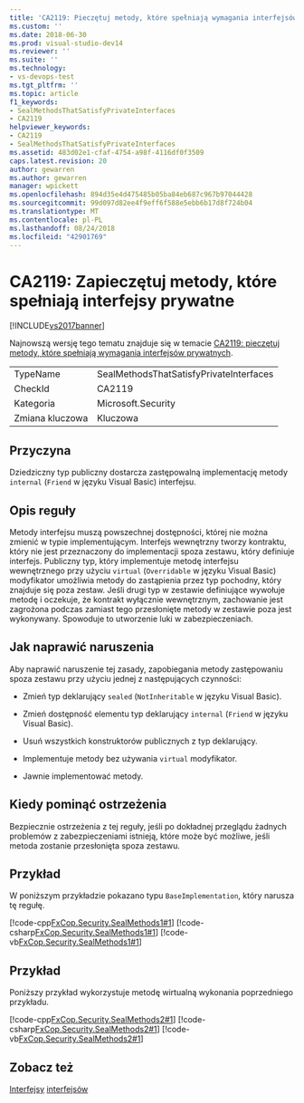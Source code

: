 ```yaml
---
title: 'CA2119: Pieczętuj metody, które spełniają wymagania interfejsów prywatnych | Dokumentacja firmy Microsoft'
ms.custom: ''
ms.date: 2018-06-30
ms.prod: visual-studio-dev14
ms.reviewer: ''
ms.suite: ''
ms.technology:
- vs-devops-test
ms.tgt_pltfrm: ''
ms.topic: article
f1_keywords:
- SealMethodsThatSatisfyPrivateInterfaces
- CA2119
helpviewer_keywords:
- CA2119
- SealMethodsThatSatisfyPrivateInterfaces
ms.assetid: 483d02e1-cfaf-4754-a98f-4116df0f3509
caps.latest.revision: 20
author: gewarren
ms.author: gewarren
manager: wpickett
ms.openlocfilehash: 894d35e4d475485b05ba84eb687c967b97044428
ms.sourcegitcommit: 99d097d82ee4f9eff6f588e5ebb6b17d8f724b04
ms.translationtype: MT
ms.contentlocale: pl-PL
ms.lasthandoff: 08/24/2018
ms.locfileid: "42901769"
---
```

# <a name="ca2119-seal-methods-that-satisfy-private-interfaces"></a>CA2119: Zapieczętuj metody, które spełniają interfejsy prywatne
[!INCLUDE[vs2017banner](../includes/vs2017banner.md)]

Najnowszą wersję tego tematu znajduje się w temacie [CA2119: pieczętuj metody, które spełniają wymagania interfejsów prywatnych](https://docs.microsoft.com/visualstudio/code-quality/ca2119-seal-methods-that-satisfy-private-interfaces).

|||
|-|-|
|TypeName|SealMethodsThatSatisfyPrivateInterfaces|
|CheckId|CA2119|
|Kategoria|Microsoft.Security|
|Zmiana kluczowa|Kluczowa|

## <a name="cause"></a>Przyczyna
 Dziedziczny typ publiczny dostarcza zastępowalną implementację metody `internal` (`Friend` w języku Visual Basic) interfejsu.

## <a name="rule-description"></a>Opis reguły
 Metody interfejsu muszą powszechnej dostępności, której nie można zmienić w typie implementującym. Interfejs wewnętrzny tworzy kontraktu, który nie jest przeznaczony do implementacji spoza zestawu, który definiuje interfejs. Publiczny typ, który implementuje metodę interfejsu wewnętrznego przy użyciu `virtual` (`Overridable` w języku Visual Basic) modyfikator umożliwia metody do zastąpienia przez typ pochodny, który znajduje się poza zestaw. Jeśli drugi typ w zestawie definiujące wywołuje metodę i oczekuje, że kontrakt wyłącznie wewnętrznym, zachowanie jest zagrożona podczas zamiast tego przesłonięte metody w zestawie poza jest wykonywany. Spowoduje to utworzenie luki w zabezpieczeniach.

## <a name="how-to-fix-violations"></a>Jak naprawić naruszenia
 Aby naprawić naruszenie tej zasady, zapobiegania metody zastępowaniu spoza zestawu przy użyciu jednej z następujących czynności:

-   Zmień typ deklarujący `sealed` (`NotInheritable` w języku Visual Basic).

-   Zmień dostępność elementu typ deklarujący `internal` (`Friend` w języku Visual Basic).

-   Usuń wszystkich konstruktorów publicznych z typ deklarujący.

-   Implementuje metody bez używania `virtual` modyfikator.

-   Jawnie implementować metody.

## <a name="when-to-suppress-warnings"></a>Kiedy pominąć ostrzeżenia
 Bezpiecznie ostrzeżenia z tej reguły, jeśli po dokładnej przeglądu żadnych problemów z zabezpieczeniami istnieją, które może być możliwe, jeśli metoda zostanie przesłonięta spoza zestawu.

## <a name="example"></a>Przykład
 W poniższym przykładzie pokazano typu `BaseImplementation`, który narusza tę regułę.

 [!code-cpp[FxCop.Security.SealMethods1#1](../snippets/cpp/VS_Snippets_CodeAnalysis/FxCop.Security.SealMethods1/cpp/FxCop.Security.SealMethods1.cpp#1)]
 [!code-csharp[FxCop.Security.SealMethods1#1](../snippets/csharp/VS_Snippets_CodeAnalysis/FxCop.Security.SealMethods1/cs/FxCop.Security.SealMethods1.cs#1)]
 [!code-vb[FxCop.Security.SealMethods1#1](../snippets/visualbasic/VS_Snippets_CodeAnalysis/FxCop.Security.SealMethods1/vb/FxCop.Security.SealMethods1.vb#1)]

## <a name="example"></a>Przykład
 Poniższy przykład wykorzystuje metodę wirtualną wykonania poprzedniego przykładu.

 [!code-cpp[FxCop.Security.SealMethods2#1](../snippets/cpp/VS_Snippets_CodeAnalysis/FxCop.Security.SealMethods2/cpp/FxCop.Security.SealMethods2.cpp#1)]
 [!code-csharp[FxCop.Security.SealMethods2#1](../snippets/csharp/VS_Snippets_CodeAnalysis/FxCop.Security.SealMethods2/cs/FxCop.Security.SealMethods2.cs#1)]
 [!code-vb[FxCop.Security.SealMethods2#1](../snippets/visualbasic/VS_Snippets_CodeAnalysis/FxCop.Security.SealMethods2/vb/FxCop.Security.SealMethods2.vb#1)]

## <a name="see-also"></a>Zobacz też
 [Interfejsy](http://msdn.microsoft.com/library/2feda177-ce11-432d-81b4-d50f5f35fd37) [interfejsów](http://msdn.microsoft.com/library/61b06674-12c9-430b-be68-cc67ecee1f5b)



